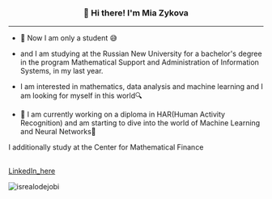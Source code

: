 <!-- Heading -->
<h3 align="center">👋  Hi there! I'm Mia Zykova</h3>

<!-- Profile Views -->

 <!-- About section -->

---
- 🌱 Now I am only a student 😅 
- and I am studying at the Russian New University for a bachelor's degree in the program Mathematical Support and Administration of Information Systems, in my last year.
- I am interested in mathematics, data analysis and machine learning and I am looking for myself in this world🔍

- 🔭 I am currently working on a diploma in HAR(Human Activity Recognition) and am starting to dive into the world of Machine Learning and Neural Networks📖



I additionally study at the Center for Mathematical Finance



<!-- Conecct section -->

<h2></h3>
    <p>
        <a href="https://www.linkedin.com/in/miazyw/">LinkedIn_here</a> 
   </p>

 <!-- Conecct section: END -->
 


<p align="left"> <img src="https://komarev.com/ghpvc/?username=miazyw&label=Profile%20views&color=0e75b6&style=flat" alt="isrealodejobi" />
</p>

<!-- THE END -->
